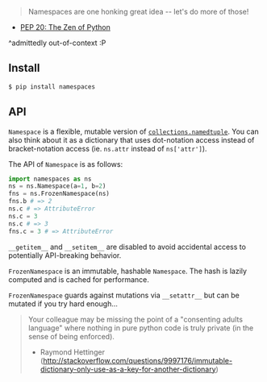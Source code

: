 > Namespaces are one honking great idea -- let's do more of those!
- [PEP 20: The Zen of Python](https://www.python.org/dev/peps/pep-0020/)

^admittedly out-of-context :P

## Install

```bash
$ pip install namespaces
```

## API
`Namespace` is a flexible, mutable version of [`collections.namedtuple`](https://docs.python.org/2/library/collections.html#collections.namedtuple). You can also think about it as a dictionary that uses dot-notation access instead of bracket-notation access (ie. `ns.attr` instead of `ns['attr']`).

The API of `Namespace` is as follows:
```python
import namespaces as ns
ns = ns.Namespace(a=1, b=2)
fns = ns.FrozenNamespace(ns)
fns.b # => 2
ns.c # => AttributeError
ns.c = 3
ns.c # => 3
fns.c = 3 # => AttributeError
```

`__getitem__` and `__setitem__` are disabled to avoid accidental access to potentially API-breaking behavior.

`FrozenNamespace` is an immutable, hashable `Namespace`. The hash is lazily computed and is cached for performance.

`FrozenNamespace` guards against mutations via `__setattr__` but can be mutated if you try hard enough...
> Your colleague may be missing the point of a "consenting adults language" where nothing in pure python code is truly private (in the sense of being enforced).
> - Raymond Hettinger
(http://stackoverflow.com/questions/9997176/immutable-dictionary-only-use-as-a-key-for-another-dictionary)
